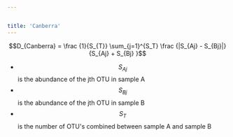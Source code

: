 ```yaml
---


title: 'Canberra'
---
```

$$D_{Canberra} = \frac {1}{S_{T}}   \sum_{j=1}^{S_T} \frac {|S_{Aj} - S_{Bj}|} {S_{Aj} + S_{Bj} }$$

-   $$S_{Aj}$$ is the abundance of the jth OTU in sample A
-   $$S_{Bj}$$ is the abundance of the jth OTU in sample B
-   $$S_{T}$$ is the number of OTU\'s combined between sample A and sample
    B
